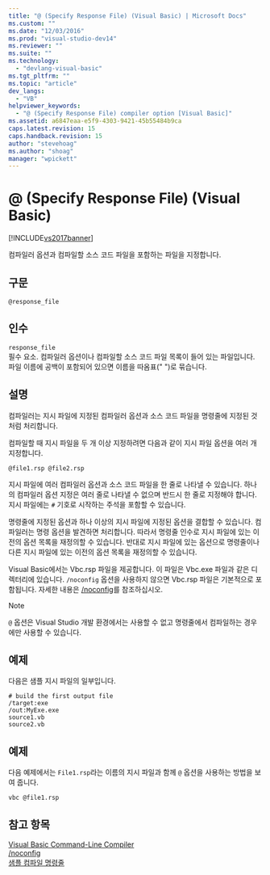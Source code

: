 ```yaml
---
title: "@ (Specify Response File) (Visual Basic) | Microsoft Docs"
ms.custom: ""
ms.date: "12/03/2016"
ms.prod: "visual-studio-dev14"
ms.reviewer: ""
ms.suite: ""
ms.technology: 
  - "devlang-visual-basic"
ms.tgt_pltfrm: ""
ms.topic: "article"
dev_langs: 
  - "VB"
helpviewer_keywords: 
  - "@ (Specify Response File) compiler option [Visual Basic]"
ms.assetid: a6847eaa-e5f9-4303-9421-45b55484b9ca
caps.latest.revision: 15
caps.handback.revision: 15
author: "stevehoag"
ms.author: "shoag"
manager: "wpickett"
---
```

# @ (Specify Response File) (Visual Basic)
[!INCLUDE[vs2017banner](../../../csharp/includes/vs2017banner.md)]

컴파일러 옵션과 컴파일할 소스 코드 파일을 포함하는 파일을 지정합니다.  
  
## 구문  
  
```  
@response_file  
```  
  
## 인수  
 `response_file`  
 필수 요소.  컴파일러 옵션이나 컴파일할 소스 코드 파일 목록이 들어 있는 파일입니다.  파일 이름에 공백이 포함되어 있으면 이름을 따옴표\(" "\)로 묶습니다.  
  
## 설명  
 컴파일러는 지시 파일에 지정된 컴파일러 옵션과 소스 코드 파일을 명령줄에 지정된 것처럼 처리합니다.  
  
 컴파일할 때 지시 파일을 두 개 이상 지정하려면 다음과 같이 지시 파일 옵션을 여러 개 지정합니다.  
  
```  
@file1.rsp @file2.rsp  
```  
  
 지시 파일에 여러 컴파일러 옵션과 소스 코드 파일을 한 줄로 나타낼 수 있습니다.  하나의 컴파일러 옵션 지정은 여러 줄로 나타낼 수 없으며 반드시 한 줄로 지정해야 합니다.  지시 파일에는 `#` 기호로 시작하는 주석을 포함할 수 있습니다.  
  
 명령줄에 지정된 옵션과 하나 이상의 지시 파일에 지정된 옵션을 결합할 수 있습니다.  컴파일러는 명령 옵션을 발견하면 처리합니다.  따라서 명령줄 인수로 지시 파일에 있는 이전의 옵션 목록을 재정의할 수 있습니다.  반대로 지시 파일에 있는 옵션으로 명령줄이나 다른 지시 파일에 있는 이전의 옵션 목록을 재정의할 수 있습니다.  
  
 Visual Basic에서는 Vbc.rsp 파일을 제공합니다. 이 파일은 Vbc.exe 파일과 같은 디렉터리에 있습니다.  `/noconfig` 옵션을 사용하지 않으면 Vbc.rsp 파일은 기본적으로 포함됩니다.  자세한 내용은 [\/noconfig](../../../visual-basic/reference/command-line-compiler/noconfig.md)를 참조하십시오.  
  
> [!NOTE]
>  `@` 옵션은 Visual Studio 개발 환경에서는 사용할 수 없고 명령줄에서 컴파일하는 경우에만 사용할 수 있습니다.  
  
## 예제  
 다음은 샘플 지시 파일의 일부입니다.  
  
```  
# build the first output file  
/target:exe   
/out:MyExe.exe  
source1.vb   
source2.vb  
```  
  
## 예제  
 다음 예제에서는 `File1.rsp`라는 이름의 지시 파일과 함께 `@` 옵션을 사용하는 방법을 보여 줍니다.  
  
```  
vbc @file1.rsp  
```  
  
## 참고 항목  
 [Visual Basic Command\-Line Compiler](../../../visual-basic/reference/command-line-compiler/index.md)   
 [\/noconfig](../../../visual-basic/reference/command-line-compiler/noconfig.md)   
 [샘플 컴파일 명령줄](../../../visual-basic/reference/command-line-compiler/sample-compilation-command-lines.md)
